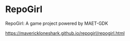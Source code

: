 # RepoGirl #
RepoGirl: A game project powered by MAET-GDK

https://maverickloneshark.github.io/repogirl/repogirl.html
